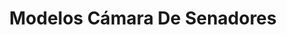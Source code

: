---
layout: proyectos
title: Modelos Cámara De Senadores
nameurl: modeloscamaradesenadores
description: Es un simulacro del funcionamiento de la Cámara de Senadores de la Nación, donde dada una problemática de interés federal, los participantes se involucra en el mecanismo de formación y sanción de una ley tendiente a solucionarla, como si fueran los mismísimos senadores nacionales. Así se procura dirigir a los jóvenes en el cumplimiento de su rol como ciudadanos activos, interesándolos en temáticas actuales que afectan a la realidad de nuestro país, permitiéndoles explotar herramientas tales como la oratoria, el diálogo y el consenso. Además, se impulsa a los participantes al conocimiento de la labor parlamentaria del Honorable Senado de la Nación. A lo largo de su historia, OAJNU ya ha desarrollado 17 ediciones de este proyecto.
photospastevents: 
sedes:
  - mendoza
  - sanjuan
  - tucuman
objectives: 
target: 
linkinscription: 
- pregunta: "¿?"
  respuesta: " "
---